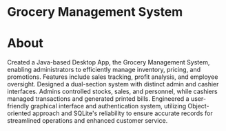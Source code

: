 # Grocery Management System
# About
Created a Java-based Desktop App, the Grocery Management System, enabling administrators to efficiently manage inventory, pricing, and promotions. Features include sales tracking, profit analysis, and employee oversight.
Designed a dual-section system with distinct admin and cashier interfaces. Admins controlled stocks, sales, and personnel, while cashiers managed transactions and generated printed bills.
Engineered a user-friendly graphical interface and authentication system, utilizing Object-oriented approach and SQLite's reliability to ensure accurate records for streamlined operations and enhanced customer service.
